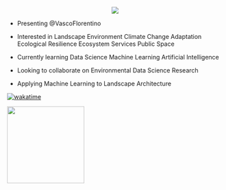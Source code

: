 <p align="center">
 <img src="https://user-images.githubusercontent.com/114393944/222590931-cebb7abd-d2e1-4dfe-b97a-fc00de183df2.png" />
</p>

- Presenting @VascoFlorentino
- Interested in Landscape Environment Climate Change Adaptation Ecological Resilience Ecosystem Services Public Space
- Currently learning Data Science Machine Learning Artificial Intelligence
- Looking to collaborate on Environmental Data Science Research

- Applying Machine Learning to Landscape Architecture

[![wakatime](https://wakatime.com/badge/user/e9e639aa-15df-4ef4-af22-3895495e4165.svg?style=for-the-badge)](https://wakatime.com/@e9e639aa-15df-4ef4-af22-3895495e4165) 

<img  height="180em" src="https://github-readme-stats.vercel.app/api/top-langs/?username=<VascoFlorentino&layout=compact&langs_count=16&theme=chartreuse-dark"/>
